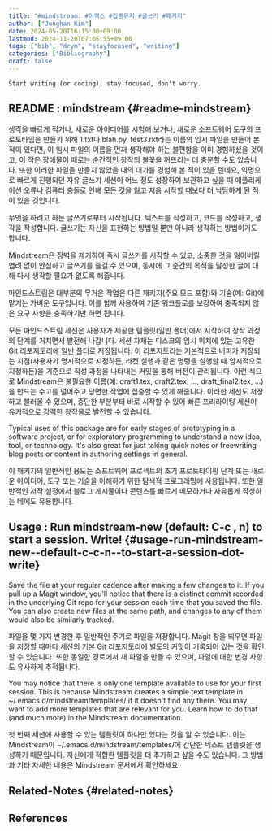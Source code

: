 ```yaml
---
title: "#mindstream: #이맥스 #집중유지 #글쓰기 #패키지"
author: ["Junghan Kim"]
date: 2024-05-20T16:15:00+09:00
lastmod: 2024-11-20T07:05:55+09:00
tags: ["bib", "drym", "stayfocused", "writing"]
categories: ["Bibliography"]
draft: false
---
```


```text
Start writing (or coding), stay focused, don't worry.
```


## README : mindstream {#readme-mindstream}

생각을 빠르게 적거나, 새로운 아이디어를 시험해 보거나, 새로운 소프트웨어 도구의 프로토타입을 만들기 위해 1.txt나 blah.py, test3.rkt라는 이름의 임시 파일을 만들어 본 적이 있다면, 이 임시 파일의 이름을 먼저 생각해야 하는 불편함을 이미 경험하셨을 것이고, 이 작은 장애물이 때로는 순간적인 창작의 불꽃을 꺼뜨리는 데 충분할 수도 있습니다. 또한 이러한 파일을 만들지 않았을 때의 대가를 경험해 본 적이 있을 텐데요, 익명으로 빠르게 진행되던 자유 글쓰기 세션이 어느 정도 성장하여 보관하고 싶을 때 애플리케이션 오류나 컴퓨터 충돌로 인해 모든 것을 잃고 처음 시작할 때보다 더 낙담하게 된 적이 있을 것입니다.

무엇을 하려고 하든 글쓰기로부터 시작됩니다. 텍스트를 작성하고, 코드를 작성하고, 생각을 작성합니다. 글쓰기는 자신을 표현하는 방법일 뿐만 아니라 생각하는 방법이기도 합니다.

Mindstream은 장벽을 제거하여 즉시 글쓰기를 시작할 수 있고, 소중한 것을 잃어버릴 염려 없이 안심하고 글쓰기를 즐길 수 있으며, 동시에 그 순간의 목적을 달성한 글에 대해 다시 생각할 필요가 없도록 해줍니다.

마인드스트림은 대부분의 무거운 작업은 다른 패키지(주요 모드 포함)와 기술(예: Git)에 맡기는 가벼운 도구입니다. 이를 함께 사용하여 기존 워크플로를 보강하여 충족되지 않은 요구 사항을 충족하기만 하면 됩니다.

모든 마인드스트림 세션은 사용자가 제공한 템플릿(일반 폴더)에서 시작하여 창작 과정의 단계를 거치면서 발전해 나갑니다. 세션 자체는 디스크의 임시 위치에 있는 고유한 Git 리포지토리에 일반 폴더로 저장됩니다. 이 리포지토리는 기본적으로 버퍼가 저장되는 지점(사용자가 명시적으로 지정하든, 라켓 실행과 같은 명령을 실행할 때 암시적으로 지정하든)을 기준으로 작성 과정을 나타내는 커밋을 통해 버전이 관리됩니다. 이런 식으로 Mindstream은 불필요한 이름(예: draft1.tex, draft2.tex, ..., draft_final2.tex, ...)을 만드는 수고를 덜어주고 당면한 작업에 집중할 수 있게 해줍니다. 이러한 세션도 저장하고 불러올 수 있으며, 중단한 부분부터 바로 시작할 수 있어 빠른 프리라이팅 세션이 유기적으로 강력한 창작물로 발전할 수 있습니다.

Typical uses of this package are for early stages of prototyping in a software project, or for exploratory programming to understand a new idea, tool, or technology. It's also great for just taking quick notes or freewriting blog posts or content in authoring settings in general.

이 패키지의 일반적인 용도는 소프트웨어 프로젝트의 초기 프로토타이핑 단계 또는 새로운 아이디어, 도구 또는 기술을 이해하기 위한 탐색적 프로그래밍에 사용됩니다. 또한 일반적인 저작 설정에서 블로그 게시물이나 콘텐츠를 빠르게 메모하거나 자유롭게 작성하는 데에도 유용합니다.


## Usage : Run mindstream-new (default: C-c , n) to start a session. Write! {#usage-run-mindstream-new--default-c-c-n--to-start-a-session-dot-write}

Save the file at your regular cadence after making a few changes to it. If you pull up a Magit window, you'll notice that there is a distinct commit recorded in the underlying Git repo for your session each time that you saved the file. You can also create new files at the same path, and changes to any of them would also be similarly tracked.

파일을 몇 가지 변경한 후 일반적인 주기로 파일을 저장합니다. Magit 창을 띄우면 파일을 저장할 때마다 세션의 기본 Git 리포지토리에 별도의 커밋이 기록되어 있는 것을 확인할 수 있습니다. 또한 동일한 경로에서 새 파일을 만들 수 있으며, 파일에 대한 변경 사항도 유사하게 추적됩니다.

You may notice that there is only one template available to use for your first session. This is because Mindstream creates a simple text template in ~/.emacs.d/mindstream/templates/ if it doesn't find any there. You may want to add more templates that are relevant for you. Learn how to do that (and much more) in the Mindstream documentation.

첫 번째 세션에 사용할 수 있는 템플릿이 하나만 있다는 것을 알 수 있습니다. 이는 Mindstream이 ~/.emacs.d/mindstream/templates/에 간단한 텍스트 템플릿을 생성하기 때문입니다. 자신에게 적합한 템플릿을 더 추가하고 싶을 수도 있습니다. 그 방법과 기타 자세한 내용은 Mindstream 문서에서 확인하세요.


## Related-Notes {#related-notes}

## References

<style>.csl-entry{text-indent: -1.5em; margin-left: 1.5em;}</style><div class="csl-bib-body">
</div>
